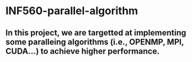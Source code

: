 # INF560-parallel-algorithm

## In this project, we are targetted at implementing some paralleing algorithms (i.e., OPENMP, MPI, CUDA...) to achieve higher performance.